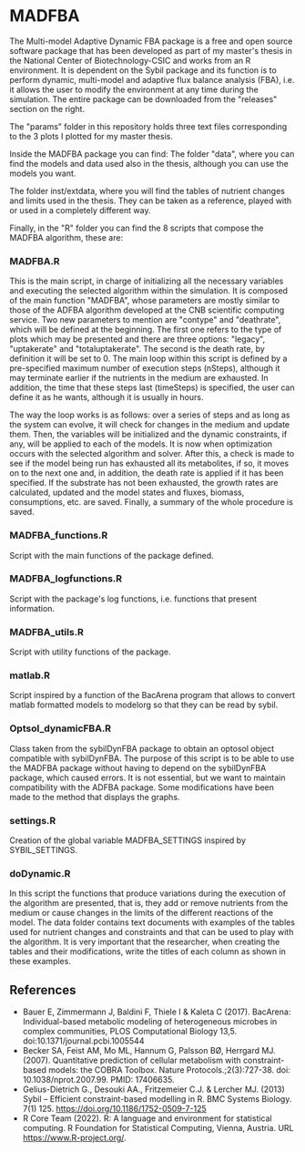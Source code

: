 # MADFBA
The Multi-model Adaptive Dynamic FBA package is a free and open source software package that has been developed as part of my master's thesis in the National Center of Biotechnology-CSIC and works from an R environment. It is dependent on the Sybil package and its function is to perform dynamic, multi-model and adaptive flux balance analysis (FBA), i.e. it allows the user to modify the environment at any time during the simulation.
The entire package can be downloaded from the "releases" section on the right.

The "params" folder in this repository holds three text files corresponding to the 3 plots I plotted for my master thesis.

Inside the MADFBA package you can find:
The folder "data", where you can find the models and data used also in the thesis, although you can use the models you want.

The folder inst/extdata, where you will find the tables of nutrient changes and limits used in the thesis. They can be taken as a reference, played with or used in a completely different way.


Finally, in the "R" folder you can find the 8 scripts that compose the MADFBA algorithm, these are:
### MADFBA.R
This is the main script, in charge of initializing all the necessary variables and executing the selected algorithm within the simulation. 
It is composed of the main function "MADFBA", whose parameters are mostly similar to those of the ADFBA algorithm developed at the CNB scientific computing service. Two new parameters to mention are "contype" and "deathrate", which will be defined at the beginning. The first one refers to the type of plots which may be presented and there are three options: "legacy", "uptakerate" and "totaluptakerate". The second is the death rate, by definition it will be set to 0.
The main loop within this script is defined by a pre-specified maximum number of execution steps (nSteps), although it may terminate earlier if the nutrients in the medium are exhausted. In addition, the time that these steps last (timeSteps) is specified, the user can define it as he wants, although it is usually in hours. 

The way the loop works is as follows: over a series of steps and as long as the system can evolve, it will check for changes in the medium and update them. Then, the variables will be initialized and the dynamic constraints, if any, will be applied to each of the models. It is now when optimization occurs with the selected algorithm and solver. After this, a check is made to see if the model being run has exhausted all its metabolites, if so, it moves on to the next one and, in addition, the death rate is applied if it has been specified. If the substrate has not been exhausted, the growth rates are calculated, updated and the model states and fluxes, biomass, consumptions, etc. are saved. Finally, a summary of the whole procedure is saved.
### MADFBA_functions.R
Script with the main functions of the package defined.
### MADFBA_logfunctions.R
Script with the package's log functions, i.e. functions that present information.
### MADFBA_utils.R
Script with utility functions of the package.
### matlab.R
Script inspired by a function of the BacArena program that allows to convert matlab formatted models to modelorg so that they can be read by sybil.
### Optsol_dynamicFBA.R
Class taken from the sybilDynFBA package to obtain an optosol object compatible with sybilDynFBA. The purpose of this script is to be able to use the MADFBA package without having to depend on the sybilDynFBA package, which caused errors. It is not essential, but we want to maintain compatibility with the ADFBA package. Some modifications have been made to the method that displays the graphs.
### settings.R
Creation of the global variable MADFBA_SETTINGS inspired by SYBIL_SETTINGS.
### doDynamic.R
In this script the functions that produce variations during the execution of the algorithm are presented, that is, they add or remove nutrients from the medium or cause changes in the limits of the different reactions of the model.
The data folder contains text documents with examples of the tables used for nutrient changes and constraints and that can be used to play with the algorithm. It is very important that the researcher, when creating the tables and their modifications, write the titles of each column as shown in these examples.


## References
* Bauer E, Zimmermann J, Baldini F, Thiele I & Kaleta C (2017). BacArena: Individual-based metabolic modeling of heterogeneous microbes in complex communities, PLOS Computational Biology 13,5. doi:10.1371/journal.pcbi.1005544
* Becker SA, Feist AM, Mo ML, Hannum G, Palsson BØ, Herrgard MJ. (2007). Quantitative prediction of cellular metabolism with constraint-based models: the COBRA Toolbox. Nature Protocols.;2(3):727-38. doi: 10.1038/nprot.2007.99. PMID: 17406635.
* Gelius-Dietrich G., Desouki AA., Fritzemeier C.J. & Lercher MJ. (2013) Sybil – Efficient constraint-based modelling in R. BMC Systems Biology. 7(1) 125. https://doi.org/10.1186/1752-0509-7-125
* R Core Team (2022). R: A language and environment for statistical computing. R Foundation for Statistical Computing, Vienna, Austria. URL https://www.R-project.org/.
